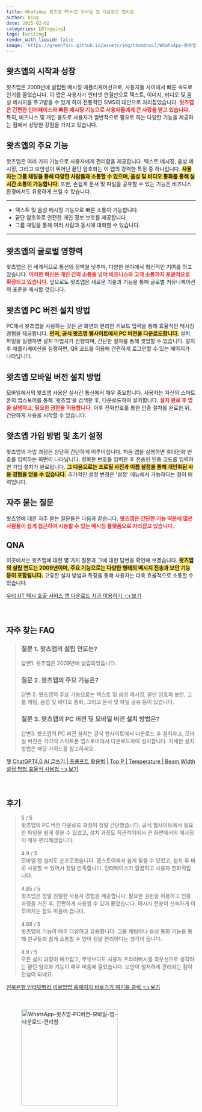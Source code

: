 ```yaml
---
title: WhatsApp 왓츠앱 PC버전 모바일 앱 다운로드 편리함
author: bing
date: 2025-02-02
categories: [Blogging]
tags: [writing]
render_with_liquid: false
image: 'https://greenforu.github.io/assets/img/thumbnail/WhatsApp-왓츠앱-PC버전-모바일-앱-다운로드-편리함.webp'
---
```



<h2 id='왓츠앱의 시작과 성장'>왓츠앱의 시작과 성장</h2>

<p>왓츠앱은 2009년에 설립된 메시징 애플리케이션으로, 사용자들 사이에서 빠른 속도로 인기를 끌었습니다. 이 앱은 사용자가 인터넷 연결만으로 텍스트, 이미지, 비디오 및 음성 메시지를 주고받을 수 있게 하여 전통적인 SMS의 대안으로 자리잡았습니다. <b><span style="color: #ee2323;">왓츠앱은 간편한 인터페이스와 빠른 메시징 기능으로 사용자들에게 큰 사랑을 받고 있습니다.</span></b> 특히, 비즈니스 및 개인 용도로 사용자가 일반적으로 필요로 하는 다양한 기능을 제공하는 점에서 상당한 강점을 가지고 있습니다.</p>

<h2 id='왓츠앱의 주요 기능'>왓츠앱의 주요 기능</h2>

<p>왓츠앱은 여러 가지 기능으로 사용자에게 편리함을 제공합니다. 텍스트 메시징, 음성 메시징, 그리고 보안성이 뛰어난 끝단 암호화는 이 앱의 강력한 특징 중 하나입니다. <b><span style="background-color: #ffe066;">사용자는 그룹 채팅을 통해 다양한 사람들과 소통할 수 있으며, 음성 및 비디오 통화를 통해 실시간 소통이 가능합니다.</span></b> 또한, 손쉽게 문서 및 파일을 공유할 수 있는 기능은 비즈니스 환경에서도 유용하게 쓰일 수 있습니다.</p>

<hr />

<ul>
    <li>텍스트 및 음성 메시징 기능으로 빠른 소통이 가능합니다.</li>
    <li>끝단 암호화로 안전한 개인 정보 보호를 제공합니다.</li>
    <li>그룹 채팅을 통해 여러 사람과 동시에 대화할 수 있습니다.</li>
</ul>

<hr />

<h2 id='왓츠앱의 글로벌 영향력'>왓츠앱의 글로벌 영향력</h2>

<p>왓츠앱은 전 세계적으로 통신의 장벽을 낮추며, 다양한 분야에서 혁신적인 기여를 하고 있습니다. <b><span style="color: #ee2323;">이러한 혁신은 개인 간의 소통을 넘어 비즈니스와 고객 소통까지 포괄적으로 확장되고 있습니다.</span></b> 앞으로도 왓츠앱은 새로운 기술과 기능을 통해 글로벌 커뮤니케이션의 표준을 제시할 것입니다.</p>

<h2 id='왓츠앱 PC 버전 설치 방법'>왓츠앱 PC 버전 설치 방법</h2>

<p>PC에서 왓츠앱을 사용하는 것은 큰 화면과 편리한 키보드 입력을 통해 효율적인 메시징 경험을 제공합니다. <b><span style="background-color: #ffe066;">먼저, 공식 왓츠앱 웹사이트에서 PC 버전을 다운로드합니다.</span></b> 설치 파일을 실행하면 설치 마법사가 진행되며, 간단한 절차를 통해 셋업할 수 있습니다. 설치 후 애플리케이션을 실행하면, QR 코드를 이용해 간편하게 로그인할 수 있는 페이지가 나타납니다.</p>

<h2 id='왓츠앱 모바일 버전 설치 방법'>왓츠앱 모바일 버전 설치 방법</h2>

<p>모바일에서의 왓츠앱 사용은 실시간 통신에서 매우 중요합니다. 사용자는 자신의 스마트폰의 앱스토어를 통해 '왓츠앱'을 검색한 후, 다운로드하여 설치합니다. <b><span style="color: #ee2323;">설치 완료 후 앱을 실행하고, 필요한 권한을 허용합니다.</span></b> 이후 전화번호를 통한 인증 절차를 완료한 뒤, 간단하게 사용을 시작할 수 있습니다.</p>

<h2 id='왓츠앱 가입 방법 및 초기 설정'>왓츠앱 가입 방법 및 초기 설정</h2>

<p>왓츠앱의 가입 과정은 상당히 간단하게 이루어집니다. 처음 앱을 실행하면 휴대전화 번호를 입력하는 화면이 나타납니다. 정확한 번호를 입력한 후 전송된 인증 코드를 입력하면 가입 절차가 완료됩니다. <b><span style="background-color: #ffe066;">그 다음으로는 프로필 사진과 이름 설정을 통해 개인화된 사용 경험을 얻을 수 있습니다.</span></b> 추가적인 설정 변경은 '설정' 메뉴에서 가능하다는 점이 매력입니다.</p>

<h2 id='자주 묻는 질문'>자주 묻는 질문</h2>

<p>왓츠앱에 대한 자주 묻는 질문들은 다음과 같습니다. <b><span style="color: #ee2323;">왓츠앱은 간단한 기능 덕분에 많은 사람들이 쉽게 접근하여 사용할 수 있는 메시징 플랫폼으로 자리잡고 있습니다.</span></b></p>

<h2 id='QNA'>QNA</h2>

<p>이곳에서는 왓츠앱에 대한 몇 가지 질문과 그에 대한 답변을 확인해 보겠습니다. <b><span style="background-color: #ffe066;">왓츠앱의 설립 연도는 2009년이며, 주요 기능으로는 다양한 형태의 메시지 전송과 보안 기능 등이 포함됩니다.</span></b> 고유한 설치 방법과 특징을 통해 사용자는 더욱 효율적으로 소통할 수 있습니다.</p>


<p><a class="click-button" title="우티 UT 택시 호출 서비스 앱 다운로드 지금 이용하기" href="https://greenforu.github.io/posts/%EC%9A%B0%ED%8B%B0-UT-%ED%83%9D%EC%8B%9C-%ED%98%B8%EC%B6%9C-%EC%84%9C%EB%B9%84%EC%8A%A4-%EC%95%B1-%EB%8B%A4%EC%9A%B4%EB%A1%9C%EB%93%9C-%EC%A7%80%EA%B8%88-%EC%9D%B4%EC%9A%A9%ED%95%98%EA%B8%B0/" rel="dofollow">우티 UT 택시 호출 서비스 앱 다운로드 지금 이용하기 👈 보기</a></p><br>
<h2 id='자주_찾는_FAQ'>자주 찾는 FAQ</h2>
<div itemscope="" itemtype="https://schema.org/FAQPage"> 
<blockquote> 
<div itemscope="" itemprop="mainEntity" itemtype="https://schema.org/Question"> 
<h3 itemprop="name">질문 1. 왓츠앱의 설립 연도는?</h3> 
<div itemscope="" itemprop="acceptedAnswer" itemtype="https://schema.org/Answer"> 
<span itemprop="text"> 
<p>답변1. 왓츠앱은 2009년에 설립되었습니다.</p> 
</span> 
</div> 
</div> 

<div itemscope="" itemprop="mainEntity" itemtype="https://schema.org/Question"> 
<h3 itemprop="name">질문 2. 왓츠앱의 주요 기능은?</h3> 
<div itemscope="" itemprop="acceptedAnswer" itemtype="https://schema.org/Answer"> 
<span itemprop="text"> 
<p>답변 2. 왓츠앱의 주요 기능으로는 텍스트 및 음성 메시징, 끝단 암호화 보안, 그룹 채팅, 음성 및 비디오 통화, 그리고 문서 및 파일 공유 등이 있습니다.</p> 
</span> 
</div> 
</div> 

<div itemscope="" itemprop="mainEntity" itemtype="https://schema.org/Question"> 
<h3 itemprop="name">질문 3. 왓츠앱의 PC 버전 및 모바일 버전 설치 방법은?</h3> 
<div itemscope="" itemprop="acceptedAnswer" itemtype="https://schema.org/Answer"> 
<span itemprop="text"> 
<p>답변3. 왓츠앱의 PC 버전 설치는 공식 웹사이트에서 다운로드 후 설치하고, 모바일 버전은 각각의 스마트폰 앱스토어에서 다운로드하여 설치합니다. 자세한 설치 방법은 해당 가이드를 참고하세요.</p> 
</span> 
</div> 
</div> 
</blockquote> 
</div>
<p><a class="click-button" title="챗 ChatGPT4.0 AI 글쓰기 | 프롬프트 활용법 | Top P | Temperature | Beam Width 설정 방법 효율적 사용법" href="https://greenforu.github.io/posts/%EC%B1%97-ChatGPT4.0-AI-%EA%B8%80%EC%93%B0%EA%B8%B0-%ED%94%84%EB%A1%AC%ED%94%84%ED%8A%B8-%ED%99%9C%EC%9A%A9%EB%B2%95-Top-P-Temperature-Beam-Width-%EC%84%A4%EC%A0%95-%EB%B0%A9%EB%B2%95-%ED%9A%A8%EC%9C%A8%EC%A0%81-%EC%82%AC%EC%9A%A9%EB%B2%95/" rel="dofollow">챗 ChatGPT4.0 AI 글쓰기 | 프롬프트 활용법 | Top P | Temperature | Beam Width 설정 방법 효율적 사용법 👈 보기</a></p><br>
<h2 id='후기'>후기</h2>
<div itemscope itemtype="https://schema.org/Product">
  <blockquote>
  <div itemprop="review" itemscope itemtype="https://schema.org/Review">
      <div itemprop="reviewRating" itemscope itemtype="https://schema.org/Rating"> <span itemprop="ratingValue">5</span> / <span itemprop="bestRating">5</span> </div>
      <span itemprop="reviewBody">왓츠앱의 PC 버전 다운로드 과정이 정말 간단했습니다. 공식 웹사이트에서 필요한 파일을 쉽게 찾을 수 있었고, 설치 과정도 직관적이어서 큰 화면에서의 메시징이 매우 편리해졌습니다.</span>
  </div>
  <br>
  <div itemprop="review" itemscope itemtype="https://schema.org/Review">
      <div itemprop="reviewRating" itemscope itemtype="https://schema.org/Rating"> <span itemprop="ratingValue">4.9</span> / <span itemprop="bestRating">5</span> </div>
      <span itemprop="reviewBody">모바일 앱 설치도 순조로웠습니다. 앱스토어에서 쉽게 찾을 수 있었고, 설치 후 바로 사용할 수 있어서 정말 만족합니다. 인터페이스가 깔끔하고 사용자 친화적입니다.</span>
  </div>
  <br>
  <div itemprop="review" itemscope itemtype="https://schema.org/Review">
      <div itemprop="reviewRating" itemscope itemtype="https://schema.org/Rating"> <span itemprop="ratingValue">4.85</span> / <span itemprop="bestRating">5</span> </div>
      <span itemprop="reviewBody">왓츠앱은 정말 친절한 사용자 경험을 제공합니다. 필요한 권한을 허용하고 인증 과정을 거친 후, 간편하게 사용할 수 있어 좋았습니다. 메시지 전송이 신속하게 이루어지는 점도 마음에 듭니다.</span>
  </div>
  <br>
  <div itemprop="review" itemscope itemtype="https://schema.org/Review">
      <div itemprop="reviewRating" itemscope itemtype="https://schema.org/Rating"> <span itemprop="ratingValue">4.88</span> / <span itemprop="bestRating">5</span> </div>
      <span itemprop="reviewBody">왓츠앱의 기능이 매우 다양하고 유용합니다. 그룹 채팅이나 음성 통화 기능을 통해 친구들과 쉽게 소통할 수 있어 정말 편리하다는 생각이 듭니다.</span>
  </div>
  <br>
  <div itemprop="review" itemscope itemtype="https://schema.org/Review">
      <div itemprop="reviewRating" itemscope itemtype="https://schema.org/Rating"> <span itemprop="ratingValue">4.9</span> / <span itemprop="bestRating">5</span> </div>
      <span itemprop="reviewBody">모든 설치 과정이 매끄럽고, 무엇보다도 사용자 프라이버시를 최우선으로 생각하는 끝단 암호화 기능이 매우 마음에 들었습니다. 보안이 철저하게 관리되는 점이 안심이 되네요.</span>
  </div>
  </blockquote>
</div>
<p><a class="click-button" title="전북은행 인터넷뱅킹 이용방법 홈페이지 바로가기 여기를 클릭" href="https://greenforu.github.io/posts/%EC%A0%84%EB%B6%81%EC%9D%80%ED%96%89-%EC%9D%B8%ED%84%B0%EB%84%B7%EB%B1%85%ED%82%B9-%EC%9D%B4%EC%9A%A9%EB%B0%A9%EB%B2%95-%ED%99%88%ED%8E%98%EC%9D%B4%EC%A7%80-%EB%B0%94%EB%A1%9C%EA%B0%80%EA%B8%B0-%EC%97%AC%EA%B8%B0%EB%A5%BC-%ED%81%B4%EB%A6%AD/" rel="dofollow">전북은행 인터넷뱅킹 이용방법 홈페이지 바로가기 여기를 클릭 👈 보기</a></p><br>
<figure class="image"><img src="https://greenforu.github.io/assets/img/thumbnail/WhatsApp-왓츠앱-PC버전-모바일-앱-다운로드-편리함.webp" alt="WhatsApp-왓츠앱-PC버전-모바일-앱-다운로드-편리함" width="256" height="256"></figure>
